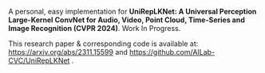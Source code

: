 A personal, easy implementation for **UniRepLKNet: A Universal Perception Large-Kernel ConvNet for Audio, Video, Point Cloud, Time-Series and Image Recognition (CVPR 2024)**. Work In Progress.

This research paper & corresponding code is available at: https://arxiv.org/abs/2311.15599 and https://github.com/AILab-CVC/UniRepLKNet .

